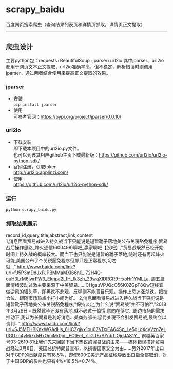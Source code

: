 # scrapy_baidu
百度网页搜索爬虫（查询结果列表页和详情页抓取，详情页正文提取）

----

## 爬虫设计
主要python包：requests+BeautifulSoup+jparser+url2io
其中jparser、url2io都用于网页文本正文提取，url2io准确率高，但不稳定，解析错误时则调用jparser。通过两者结合使用来提高正文提取的效果。

### jparser

 - 安装  
`pip install jparser`
- 使用  
可参考官网：https://pypi.org/project/jparser/0.0.10/


### url2io
 - 下载安装  
 即下载本项目中的url2io.py文件。  
 也可以到该其相应github主页下载最新版：https://github.com/url2io/url2io-python-sdk/
 - 官网注册，获取token  
 http://url2io.applinzi.com/
- 使用  
https://github.com/url2io/url2io-python-sdk/

### 运行
` python scrapy_baidu.py `

### 抓取结果展示
record_id,query,title,abstract,link,content    
1,消息面看贸易战进入持久战当下只能说是短暂靴子落地美公布关税豁免程序,贸易战后操作思路_烽火通信(600498)聊吧_赢家聊吧【股吧】,"贸易战既然已经开始,时间上持久战的概率较大。而当下也只能说是短暂的靴子落地,随时还有再起烽火可能,美国公布了个关税豁免程序但那只是正常程序,切勿就...",http://www.baidu.com/link?url=fJ5P3mDdJxPJPBMMaMXI66n0_l72H4Q-ouH3LrM6jwrPW3_Eknpa2LfH_fk3zh_29wqXlDRCR9--xoHr1YMLLa, 周五盘面情绪波动过激主要来源于中美贸易……CHgsuVPJQcO56K0ZGpT8Qw短线宜做逆风的墙头草，即再跌不悲观，反弹则不能盲目乐观，操作上忌追涨杀跌。把控仓位、跟随市场热点小打小闹为好。
2,消息面看贸易战进入持久战当下只能说是短暂靴子落地美公布关税豁免程序,"保持淡定,为什么说“贸易战”并不可怕?","2018年3月26日 - 既然靴子还没有落地,就不必过于惊慌,意向在落实...周边市场的需求推动下,我认为长期看是利好消息...美商务部长:惩罚关税不会引发贸易战,最终会以谈判...",http://www.baidu.com/link?url=SJ5MEHBKnkWGAdHs_6HCZgjvx1ou6ZVDxEA64Sp_Le5gLoXcyVzn7eL0GDzn4yMi7x5HxOmiMr0jdl_EOtEet_7TGJFxSYnbTIOjdJA81Y_, 霸越英百家号03-2619:31让我们先来回顾下当下热议的贸易战的由来——媒体错误描述贸易战经过3月8日，美国总统特朗普宣布，以损害国家安全为由……另外2017年出口对于GDP的贡献度只有18.5%，即使600亿美元产品征税导致出口额全部取消，对于中国GDP的影响也只有4%*18.5%=0.74%。
